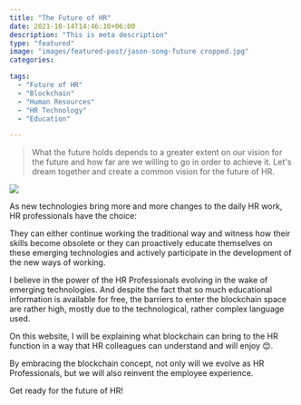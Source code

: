 ```yaml
---
title: "The Future of HR"
date: 2021-10-14T14:46:10+06:00
description: "This is meta description"
type: "featured"
image: "images/featured-post/jason-song-future cropped.jpg"
categories: 

tags:
  - "Future of HR"
  - "Blockchain"
  - "Human Resources"
  - "HR Technology"
  - "Education"

---
```






> What the future holds depends to a greater extent on our vision for the future and how far are we willing to go in order to achieve it. Let's dream together and create a common vision for the future of HR.


![](../images/post-img.jpg)

As new technologies bring more and more changes to the daily HR work, HR professionals have the choice:

They can either continue working the traditional way and witness how their skills become obsolete or they can proactively educate themselves on these emerging technologies and actively participate in the development of the new ways of working. 

I believe in the power of the HR Professionals evolving in the wake of emerging technologies. And despite the fact that so much educational information is available for free, the barriers to enter the blockchain space are rather high, mostly due to the technological, rather complex language used. 

On this website, I will be explaining what blockchain can bring to the HR function in a way that HR colleagues can understand and will enjoy 😊. 

By embracing the blockchain concept, not only will we evolve as HR Professionals, but we will also reinvent the employee experience. 

Get ready for the future of HR!



